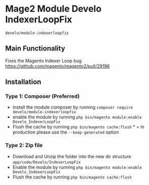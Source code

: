 # Mage2 Module Develo IndexerLoopFix

    develo/module-indexerloopfix


## Main Functionality
Fixes the Magento Indexer Loop bug https://github.com/magento/magento2/pull/29196

## Installation

### Type 1: Composer (Preferred)

 - Install the module composer by running `composer require develo/module-indexerloopfix` 
 - enable the module by running `php bin/magento module:enable Develo_IndexerLoopFix`
 - Flush the cache by running `php bin/magento cache:flush`
 \* = in production please use the `--keep-generated` option

### Type 2: Zip file

 - Download and Unzip the folder into the new dir structure `app/code/Develo/IndexerLoopFix`
 - Enable the module by running `php bin/magento module:enable Develo_IndexerLoopFix`
 - Flush the cache by running `php bin/magento cache:flush`
